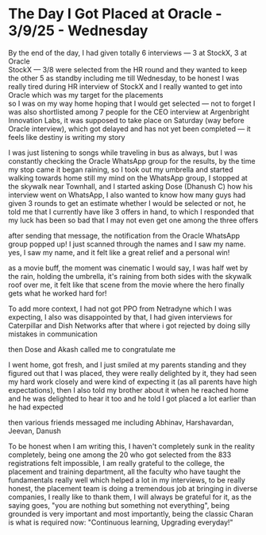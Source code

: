 # The Day I Got Placed at Oracle - 3/9/25 - Wednesday

By the end of the day, I had given totally 6 interviews — 3 at StockX, 3 at Oracle  
StockX — 3/8 were selected from the HR round and they wanted to keep the other 5 as standby including me till Wednesday, to be honest I was really tired during HR interview of StockX and I really wanted to get into Oracle which was my target for the placements  
so I was on my way home hoping that I would get selected — not to forget I was also shortlisted among 7 people for the CEO interview at Argenbright Innovation Labs, it was supposed to take place on Saturday (way before Oracle interview), which got delayed and has not yet been completed — it feels like destiny is writing my story

I was just listening to songs while traveling in bus as always, but I was constantly checking the Oracle WhatsApp group for the results, by the time my stop came it began raining, so I took out my umbrella and started walking towards home still my mind on the WhatsApp group, I stopped at the skywalk near Townhall, and I started asking Dose (Dhanush C) how his interview went on WhatsApp, I also wanted to know how many guys had given 3 rounds to get an estimate whether I would be selected or not, he told me that I currently have like 3 offers in hand, to which I responded that my luck has been so bad that I may not even get one among the three offers

after sending that message, the notification from the Oracle WhatsApp group popped up! I just scanned through the names and I saw my name. yes, I saw my name, and it felt like a great relief and a personal win!

as a movie buff, the moment was cinematic I would say, I was half wet by the rain, holding the umbrella, it's raining from both sides with the skywalk roof over me, it felt like that scene from the movie where the hero finally gets what he worked hard for!

To add more context, I had not got PPO from Netradyne which I was expecting, I also was disappointed by that, I had given interviews for Caterpillar and Dish Networks after that where i got rejected by doing silly mistakes in communication

then Dose and Akash called me to congratulate me

I went home, got fresh, and I just smiled at my parents standing and they figured out that I was placed, they were really delighted by it, they had seen my hard work closely and were kind of expecting it (as all parents have high expectations), then I also told my brother about it when he reached home and he was delighted to hear it too and he told I got placed a lot earlier than he had expected

then various friends messaged me including Abhinav, Harshavardan, Jeevan, Danush

To be honest when I am writing this, I haven't completely sunk in the reality completely, being one among the 20 who got selected from the 833 registrations felt impossible, I am really grateful to the college, the placement and training department, all the faculty who have taught the fundamentals really well which helped a lot in my interviews, to be really honest, the placement team is doing a tremendous job at bringing in diverse companies, I really like to thank them, I will always be grateful for it, as the saying goes, "you are nothing but something not everything", being grounded is very important and most importantly, being the classic Charan is what is required now: "Continuous learning, Upgrading everyday!"